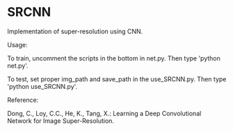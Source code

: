 # SRCNN
Implementation of super-resolution using CNN.

Usage:

  To train, uncomment the scripts in the bottom in net.py.
  Then type 'python net.py'.
  
  To test, set proper img_path and save_path in the use_SRCNN.py.
  Then type 'python use_SRCNN.py'.

  
Reference:

Dong, C., Loy, C.C., He, K., Tang, X.: Learning a Deep Convolutional Network for Image Super-Resolution.
